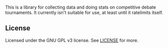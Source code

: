 This is a library for collecting data and doing stats on competitive debate tournaments. It currently isn't suitable for use, at least until it ratelimits itself.

## License

Licensed under the GNU GPL v3 license. See [LICENSE](LICENSE) for more.
